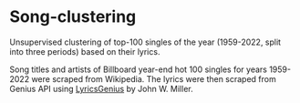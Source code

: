 # Song-clustering
Unsupervised clustering of top-100 singles of the year (1959-2022, split into three periods) based on their lyrics.

Song titles and artists of Billboard year-end hot 100 singles for years 1959-2022 were scraped from Wikipedia. The lyrics were then scraped from Genius API using [LyricsGenius](https://github.com/johnwmillr/LyricsGenius) by John W. Miller. 
